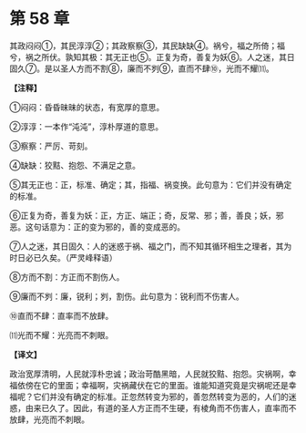 # 第 58 章

其政闷闷①，其民淳淳②；其政察察③，其民缺缺④。祸兮，福之所倚；福兮，祸之所伏。孰知其极：其无正也⑤。正复为奇，善复为妖⑥。人之迷，其日固久⑦。是以圣人方而不割⑧，廉而不刿⑨，直而不肆⑩，光而不耀⑾。

**【注释】**


①闷闷：昏昏昧昧的状态，有宽厚的意思。

②淳淳：一本作“沌沌”，淳朴厚道的意思。

③察察：严厉、苛刻。

④缺缺：狡黠、抱怨、不满足之意。

⑤其无正也：正，标准、确定；其，指福、祸变换。此句意为：它们并没有确定的标准。

⑥正复为奇，善复为妖：正，方正、端正；奇，反常、邪；善，善良；妖，邪恶。这句话意为：正的变为邪的，善的变成恶的。

⑦人之迷，其日固久：人的迷惑于祸、福之门，而不知其循环相生之理者，其为时日必已久矣。（严灵峰释语）

⑧方而不割：方正而不割伤人。

⑨廉而不刿：廉，锐利；刿，割伤。此句意为：锐利而不伤害人。

⑩直而不肆：直率而不放肆。

⑾光而不耀：光亮而不刺眼。


**【译文】**

政治宽厚清明，人民就淳朴忠诚；政治苛酷黑暗，人民就狡黠、抱怨。灾祸啊，幸福依傍在它的里面；幸福啊，灾祸藏伏在它的里面。谁能知道究竟是灾祸呢还是幸福呢？它们并没有确定的标准。正忽然转变为邪的，善忽然转变为恶的，人们的迷惑，由来已久了。因此，有道的圣人方正而不生硬，有棱角而不伤害人，直率而不放肆，光亮而不刺眼。

